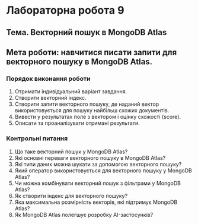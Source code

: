# **Лабораторна робота 9**

## **Тема**. Векторний пошук в MongoDB Atlas

## **Мета роботи**: навчитися писати запити для векторного пошуку в MongoDB Atlas.


### Порядок виконання роботи

1. Отримати індивідуальний варіант завдання.
2. Створити векторний індекс.
3. Створити запити векторного пошуку, де наданий вектор використовується для пошуку найбільш схожих документів.
4. Вивести у результатах поле з вектором і оцінку схожості (score).
5. Описати та проаналізувати отримані результати.

### Контрольні питання
1. Що таке векторний пошук у MongoDB Atlas?
2. Які основні переваги векторного пошуку в MongoDB Atlas?
3. Які типи даних можна шукати за допомогою векторного пошуку?
4. Який оператор використовується для векторного пошуку у MongoDB Atlas? 
5. Чи можна комбінувати векторний пошук з фільтрами у MongoDB Atlas?
6. Як створити індекс для векторного пошуку?
7. Яка максимальна розмірність векторів, які підтримує MongoDB Atlas?
8. Як MongoDB Atlas полегшує розробку AI-застосунків?
